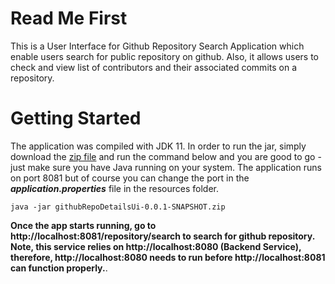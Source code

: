 # Read Me First
This is a User Interface for Github Repository Search Application which enable users search for public repository on github. Also, it allows users to check and view list of contributors and their associated commits on a repository.

# Getting Started
The application was compiled with JDK 11. In order to run the jar, simply download the [zip file](https://github.com/Hezdon/frontEndtechHireNg/blob/chidalu.egeonu-dev/githubRepoDetailsUi-0.0.1-SNAPSHOT.zip)  and run the command below and you are good to go - just make sure you have Java
running on your system. The application runs on port 8081 but of course you can change the port in the ***application.properties*** file in the resources folder.
 ```
java -jar githubRepoDetailsUi-0.0.1-SNAPSHOT.zip
```
**Once the app starts running, go to http://localhost:8081/repository/search to search for github repository. Note, this service relies on http://localhost:8080 (Backend Service), therefore, http://localhost:8080 needs to run before http://localhost:8081 can function properly.**.

